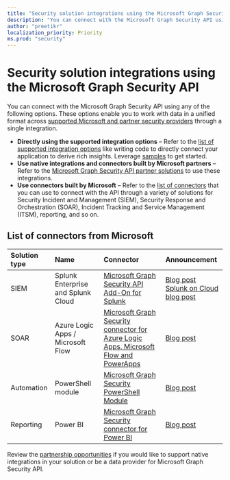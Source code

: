 ```yaml
---
title: "Security solution integrations using the Microsoft Graph Security API"
description: "You can connect with the Microsoft Graph Security API using any of the options described in this article. These options enable you to work with data in a unified format across supported Microsoft and partner security providers through a single integration."
author: "preetikr"
localization_priority: Priority
ms.prod: "security"
---
```


# Security solution integrations using the Microsoft Graph Security API

You can connect with the Microsoft Graph Security API using any of the following options. These options enable you to work with data in a unified format across [supported Microsoft and partner security providers](https://aka.ms/graphsecurityalerts) through a single integration.

- **Directly using the supported integration options** – Refer to the [list of supported integration options](https://docs.microsoft.com/graph/security-concept-overview#why-use-the-microsoft-graph-security-api) like writing code to directly connect your application to derive rich insights. Leverage [samples](https://aka.ms/graphsecurityapicode) to get started.
- **Use native integrations and connectors built by Microsoft partners** – Refer to the [Microsoft Graph Security API partner solutions](https://aka.ms/graphsecuritypartnerships) to use these integrations.  
- **Use connectors built by Microsoft** – Refer to the [list of connectors](https://aka.ms/graphsecuritysolutionsconnectors) that you can use to connect with the API through a variety of solutions for Security Incident and Management (SIEM), Security Response and Orchestration (SOAR), Incident Tracking and Service Management (ITSM), reporting, and so on.  

## List of connectors from Microsoft

| Solution type | Name | Connector | Announcement |
|:-----|:--------|:--------|:----------|
| SIEM |Splunk Enterprise and Splunk Cloud|[Microsoft Graph Security API Add-On for Splunk](https://aka.ms/graphsecuritysplunkaddon) | [Blog post](https://aka.ms/graphsecuritysplunkaddonblogpost)<br>[Splunk on Cloud blog post](https://techcommunity.microsoft.com/t5/security-privacy-and-compliance/microsoft-graph-security-api-add-on-is-now-available-for-splunk/ba-p/1139898)|
| SOAR | Azure Logic Apps / Microsoft Flow | [Microsoft Graph Security connector for Azure Logic Apps, Microsoft Flow and PowerApps](https://aka.ms/graphsecurityconnectors) | [Blog post](https://aka.ms/graphsecurityconnectorsblogpost) |
| Automation | PowerShell module | [Microsoft Graph Security PowerShell Module](https://aka.ms/graphsecuritypowershellmodule) | [Blog post](https://aka.ms/graphsecuritypowershellmodulepost) |
| Reporting | Power BI | [Microsoft Graph Security connector for Power BI](https://aka.ms/graphsecuritypowerbiconnectordoc) | [Blog post](https://aka.ms/graphsecuritypowerbiconnectorblogpost) |

Review the [partnership opportunities](https://docs.microsoft.com/graph/security-partner-overview) if you would like to support native integrations in your solution or be a data provider for Microsoft Graph Security API.
